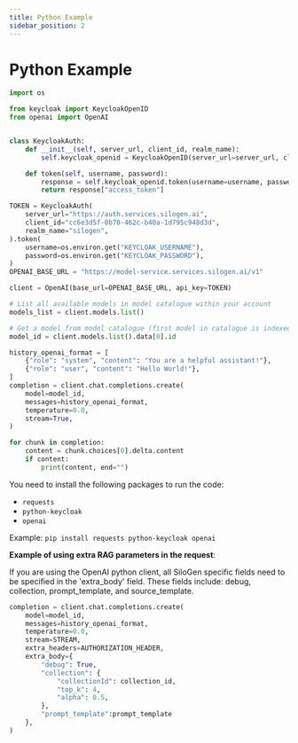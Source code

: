 ```yaml
---
title: Python Example
sidebar_position: 2
---
```


# Python Example

```python
import os

from keycloak import KeycloakOpenID
from openai import OpenAI


class KeycloakAuth:
    def __init__(self, server_url, client_id, realm_name):
        self.keycloak_openid = KeycloakOpenID(server_url=server_url, client_id=client_id, realm_name=realm_name)

    def token(self, username, password):
        response = self.keycloak_openid.token(username=username, password=password)  # type: ignore
        return response["access_token"]

TOKEN = KeycloakAuth(
    server_url="https://auth.services.silogen.ai",
    client_id="cc6e3d5f-0b70-462c-b40a-1d795c948d3d",
    realm_name="silogen",
).token(
    username=os.environ.get("KEYCLOAK_USERNAME"),
    password=os.environ.get("KEYCLOAK_PASSWORD"),
)
OPENAI_BASE_URL = "https://model-service.services.silogen.ai/v1"

client = OpenAI(base_url=OPENAI_BASE_URL, api_key=TOKEN)

# List all available models in model catalogue within your account
models_list = client.models.list()

# Get a model from model catalogue (first model in catalogue is indexed as 0)
model_id = client.models.list().data[0].id

history_openai_format = [
    {"role": "system", "content": "You are a helpful assistant!"},
    {"role": "user", "content": "Hello World!"},
]
completion = client.chat.completions.create(
    model=model_id,
    messages=history_openai_format,
    temperature=0.0,
    stream=True,
)

for chunk in completion:
    content = chunk.choices[0].delta.content
    if content:
        print(content, end="")
```

You need to install the following packages to run the code:

- `requests`
- `python-keycloak`
- `openai`

Example: `pip install requests python-keycloak openai`

**Example of using extra RAG parameters in the request**:

If you are using the OpenAI python client, all SiloGen specific fields need to be specified in the 'extra_body' field. These fields include: debug, collection, prompt_template, and source_template.

```python
completion = client.chat.completions.create(
    model=model_id,
    messages=history_openai_format,
    temperature=0.0,
    stream=STREAM,
    extra_headers=AUTHORIZATION_HEADER,
    extra_body={
        "debug": True,
        "collection": {
            "collectionId": collection_id,
            "top_k": 4,
            "alpha": 0.5,
        },
        "prompt_template":prompt_template
    },
)
```
